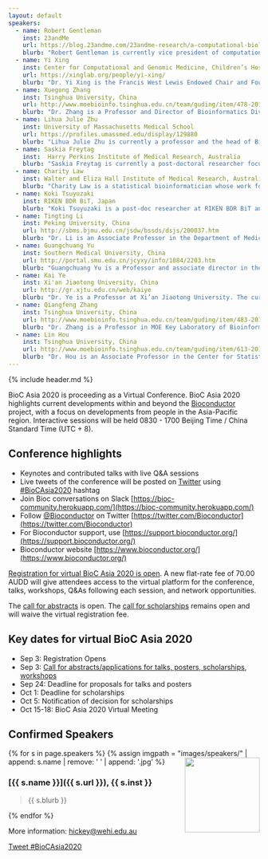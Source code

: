 ```yaml
---
layout: default
speakers:
  - name: Robert Gentleman
    inst: 23andMe
    url: https://blog.23andme.com/23andme-research/a-computational-biologist-and-a-gentleman/
    blurb: "Robert Gentleman is currently vice president of computational biology at 23andMe. Prior to that, he was a senior director of Bioinformatics and computational biology in Genentech. He is recognized, along with Ross Ihaka, as one of the originators of the R programming language. He has also co-founded the Bioconductor project, which aims to promote the development of open-source tools for bioinformatics and computational biology."
  - name: Yi Xing
    inst: Center for Computational and Genomic Medicine, Children’s Hospital of Philadelphia
    url: https://xinglab.org/people/yi-xing/
    blurb: "Dr. Yi Xing is the Francis West Lewis Endowed Chair and Founding Director of the Center for Computational and Genomic Medicine at the Children’s Hospital of Philadelphia (CHOP), and Professor of Pathology and Laboratory Medicine at the University of Pennsylvania (Penn). Dr. Xing has an extensive publication record in bioinformatics, genomics, and RNA biology. His work has provided fundamental insights into the function, regulation, and evolution of post-transcriptional RNA processing in mammals. His current research merges the fields of computational biology, biomedical data science, RNA genomics, human genetics, precision medicine, and immuno-oncology."
  - name: Xuegong Zhang
    inst: Tsinghua University, China
    url: http://www.moebioinfo.tsinghua.edu.cn/team/guding/item/478-2016-09-07-15-01-52
    blurb: "Dr. Zhang is a Professor and Director of Bioinformatics Division, Tsinghua National Laboratory of Information Science and Technology (TNLIST). The main research directions are pattern recognition, bioinformatics, and systems biology. Great achievements have been made in high-throughput omics data processing and analysis methods, RNA sequencing and alternative splicing regulation, metagenomic analysis, biological big data machine learning, and precision medicine applications."
  - name: Lihua Julie Zhu
    inst: University of Massachusetts Medical School
    url: https://profiles.umassmed.edu/display/129880
    blurb: "Lihua Julie Zhu is currently a professor and the head of Bioinformatics Core in the Department of Molecular, Cell and Cancer Biology (MCCB) of University of Massachusetts Medical School (UMMS). Her group has developed a dozen Bioconductor packages with various utilities including peak annotation (ChIPpeakAnno), motif analysis and visualization (motifStack and dagLogo), ATAC-seq data evaluation (ATACseqQC), polyadenylation site identification (cleanUpdTSeq and InPAS), multi-omics data integration and visualization (trackViewer and geneNetworkBuilder), nucleolar-associated domain finder (NADfinder), and gRNA design and evaluation (CRISPRseek and GUIDEseq) for the CRISPR genome editing system."
  - name: Saskia Freytag 
    inst:  Harry Perkins Institute of Medical Research, Australia
    blurb: "Saskia Freytag is currently a post-doctoral researcher focusing on single cell omics at the Harry Perkins Institute of Medical Research. She is the developer and maintainer of several Bioconductor packages and interactive applications. For several years, she was one of the co-organizer of R-Ladies Melbourne, a diversity initiative aiming to promote gender diversity in the R community. She is also the co-host of a podcast about the R language."
  - name: Charity Law
    inst: Walter and Eliza Hall Institute of Medical Research, Australia
    blurb: "Charity Law is a statistical bioinformatician whose work focuses predominantly on gene expression analyses of high-throughput data. The impact of her work is best illustrated by the popularity of limma-voom, a method for RNA-seq gene expression analysis that she developed. She currently holds the position of senior research officer in the Epigenetics and Development Division at Walter and Eliza Hall Institute of Medical Research, Australia. In addition to differential gene expression, her research interests include differential isoform usage and transcript expression analyses, as well as exploration into methods for long-read RNA-seq and single-cell RNA-seq data."
  - name: Koki Tsuyuzaki
    inst: RIKEN BDR BiT, Japan
    blurb: "Koki Tsuyuzaki is a post-doc researcher at RIKEN BDR BiT and also a researcher at JST PRESTO. He is one of the active Bioconductor committers and has developed hundreds of R/Bioconductor packages including metaSeq, MeSH.db, MeSH.AOR.db, MeSH.PCR.db, MeSH.XXX.eg.db, MeSHDbi, LRBase.XXX.eg.db, LRBaseDbi, scTensor, and scTGIF. He will talk about the data integration approach based on tensor decomposition and the applications to single-cell omics." 
  - name: Tingting Li
    inst: Peking University, China
    url: http://sbms.bjmu.edu.cn/jsdw/bssds/dsjs/200037.htm
    blurb: "Dr. Li is an Associate Professor in the Department of Medical Informatics, Peking University School of Basic Medical Sciences. She is focusing on the bioinformatics research work of protein post-translational modification regulatory network and comprehensive mining of multi-omics data, using information and systems perspectives and methods to study basic issues in life sciences. A total of 33 SCI papers have been published in the field of bioinformatics, of which 21 SCI-listed papers have been published in journals such as Nucleic Acids Research, Mol Cell Proteomics, Briefings in Bioinformatics, EBioMedicine, etc. as correspondence or first author (including joint)."
  - name: Guangchuang Yu
    inst: Southern Medical University, China 
    url: http://portal.smu.edu.cn/jcyxy/info/1084/2203.htm
    blurb: "Guangchuang Yu is a Professor and associate director in the Department of Bioinformatics, School of Basic Medical Sciences, Southern Medical University. His group is committed to developing bioinformatics tools for the analysis and visualization of biological data. He has developed several Bioconductor packages including enrichment analysis and visualization (clusterProfiler and enrichplot), semantic similarity measurement (GOSemSim and DOSE), peak annotation and comparison (ChIPseeker), phylogenetic data integration and visualization (treeio, ggtree and ggtreeExtra), and microbial biomarker discovery (MicrobiotaProcess). He has published many highly cited research papers in journals such as Molecular Biology and Evolution, Methods in Ecology and Evolution, and Bioinformatics."
  - name: Kai Ye
    inst: Xi'an Jiaotong University, China 
    url: http://gr.xjtu.edu.cn/web/kaiye
    blurb: "Dr. Ye is a Professor at Xi’an Jiaotong University. The current research fields are large data mining, pattern recognition, computer algorithms, machine learning, bioinformatics, and genomic variation. Previously, Dr. Ye was appointed as an assistant professor at Leiden University Medical Center in the Netherlands and then The Genome Institute at Washington University in St. Louis in the United States. He has developed a series of genomic mutation detection methods such as Pindel and MSIsensor. He was an invited member of the 1000 Genomes Project and The Cancer Genome Atlas (TCGA). Five representative papers in the past five years have been published in Science, Nature Medicine, Nature Communications, Genome Research, and GPB."
  - name: Qiangfeng Zhang
    inst: Tsinghua University, China
    url: http://www.moebioinfo.tsinghua.edu.cn/team/guding/item/483-2016-09-07-15-01-52
    blurb: "Dr. Zhang is a Professor in MOE Key Laboratory of Bioinformatics, Tsinghua University. His recent research interests are the application of the structural systems biology methods to study the mechanism and effective prediction of protein-RNA interaction, the structure, function, and evolution of non-coding RNA, and human diseases, especially the molecular mechanism and effective treatment methods in cancer and infectious diseases caused by RNA viruses. His research achievement in structural systems biology has been published in many high-impact journals such as Nature and PNAS. "
  - name: Lin Hou
    inst: Tsinghua University, China
    url: http://www.moebioinfo.tsinghua.edu.cn/team/guding/item/613-2018-02-01-01-53-12
    blurb: "Dr. Hou is an Associate Professor in the Center for Statistical Science, Tsinghua University.  She is specialized in statistics and its application in biological big data and precision medicine, including statistical genetics, whole-genome association analysis, modeling and analysis of next-generation sequencing data, cancer genomics, large-scale biological interaction networks, and multi-omics data integration, etc."
---
```

{% include header.md %}

BioC Asia 2020 is proceeding as a Virtual Conference.
BioC Asia 2020 highlights current developments within and beyond the [Bioconductor](https://www.bioconductor.org) project, with a focus on developments from people in the Asia-Pacific region.
Interactive sessions will be held 0830 - 1700 Beijing Time / China Standard Time (UTC + 8).

## Conference highlights

<!-- * [Workshop materials](./workshops.md) are available
* Posters and Slides are available on the [Bioconductor F1000 Bioc2020 portal](https://f1000research.com/gateways/bioconductor/bioc2020) 
* Videos of talks will be posted on the [Bioconductor YouTube channel](https://www.youtube.com/user/bioconductor) after the conference ([in progress](https://www.youtube.com/watch?v=8MojYYkuLcM&list=PLdl4u5ZRDMQSENJBo6k_wcA27gtydm-bz))
* Contact Us: [workshop@bioconductor.org](mailto:workshop@bioconductor.org)
* Technical Support for BioC2020: [virtual@conferencedirect.com](mailto:virtual@conferencedirect.com) -->
* Keynotes and contributed talks with live Q&A sessions
* Live tweets of the conference will be posted on [Twitter](https://twitter.com/hashtag/biocasia2020) using [#BioCAsia2020](https://twitter.com/hashtag/BioCAsia2020) hashtag
* Join Bioc conversations on Slack [https://bioc-community.herokuapp.com/](https://bioc-community.herokuapp.com/)
* Follow [@Bioconductor](https://twitter.com/Bioconductor) on Twitter [https://twitter.com/Bioconductor](https://twitter.com/Bioconductor)
* For Bioconductor support, use [https://support.bioconductor.org/](https://support.bioconductor.org/)
* Bioconductor website [https://www.bioconductor.org/](https://www.bioconductor.org/)

[Registration for virtual BioC Asia 2020 is open](https://biocasia2020.eventbrite.com.au).
A new flat-rate fee of 70.00 AUDD will give attendees access to the virtual platform for the conference, talks, workshops, Q&As following each session, and network opportunities.

The [call for abstracts](./call-for-abstracts.md) is open.
The [call for scholarships](./scholarships.md) remains open and will waive the virtual registration fee.  

<!-- Conference flyer [#1](images/flyers/BioC2020Flyerlandscape_lg.pdf), [#2](images/flyers/BioC2020FlyerPortrait.pdf) -->


## Key dates for virtual BioC Asia 2020

- Sep 3: Registration Opens
- Sep 3: [Call for abstracts/applications for talks, posters, scholarships, workshops](./call-for-abstracts.md)
- Sep 24: Deadline for proposals for talks and posters
- Oct 1: Deadline for scholarships
- Oct 5: Notification of decision for scholarships
- Oct 15-18: BioC Asia 2020 Virtual Meeting

## Confirmed Speakers

{% for s in page.speakers %}
{% assign imgpath = "images/speakers/" | append: s.name | remove: ' ' | append: '.jpg' %}
<img src="{{ imgpath }}" style="float:right; width:150px; height:150px; object-fit: cover">
### [{{ s.name }}]({{ s.url }}), {{ s.inst }}

> {{ s.blurb }}

{% endfor %}

More information: [hickey@wehi.edu.au][contact]

[contact]: mailto:hickey@wehi.edu.au?subject=BioC%20Asia%202020%20question

  <a href="https://twitter.com/intent/tweet?button_hashtag=BioCAsia2020&ref_src=twsrc%5Etfw"
    class="twitter-hashtag-button"
    data-show-count="false">Tweet #BioCAsia2020</a>
